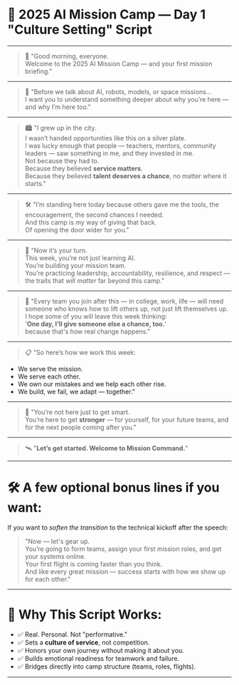 

# 🚀 2025 AI Mission Camp — Day 1 "Culture Setting" Script

---

> 👋 "Good morning, everyone.  
Welcome to the 2025 AI Mission Camp — and your first mission briefing."

---

> 🧠 "Before we talk about AI, robots, models, or space missions...  
I want you to understand something deeper about why you’re here — and why I’m here too."

---

> 🏙️ "I grew up in the city.  
I wasn’t handed opportunities like this on a silver plate.  
I was lucky enough that people — teachers, mentors, community leaders — saw something in me, and they invested in me.  
Not because they had to.  
Because they believed **service matters**.  
Because they believed **talent deserves a chance**, no matter where it starts."

---

> 🛠️ "I’m standing here today because others gave me the tools, the encouragement, the second chances I needed.  
And this camp is my way of giving that back.  
Of opening the door wider for you."

---

> 🚀 "Now it’s your turn.  
This week, you’re not just learning AI.  
You’re building your mission team.  
You’re practicing leadership, accountability, resilience, and respect — the traits that *will matter* far beyond this camp."

---

> 🤝 "Every team you join after this — in college, work, life — will need someone who knows how to lift others up, not just lift themselves up.  
I hope some of you will leave this week thinking:  
> '**One day, I’ll give someone else a chance, too.**'  
because that's how real change happens."

---

> 📋 "So here’s how we work this week:  
- We serve the mission.  
- We serve each other.  
- We own our mistakes and we help each other rise.  
- We build, we fail, we adapt — together."

---

> 🎯 "You’re not here just to get smart.  
You’re here to get **stronger** — for yourself, for your future teams, and for the next people coming after you."

---

> 🛰️ "**Let’s get started. Welcome to Mission Command.**"

---

# 🛠️ A few optional bonus lines if you want:

If you want to *soften the transition* to the technical kickoff after the speech:

> "Now — let's gear up.  
You’re going to form teams, assign your first mission roles, and get your systems online.  
Your first flight is coming faster than you think.  
And like every great mission — success starts with how we show up for each other."

---

# 🎯 Why This Script Works:
- ✅ Real. Personal. Not "performative."
- ✅ Sets a **culture of service**, not competition.
- ✅ Honors your own journey without making it about you.
- ✅ Builds emotional readiness for teamwork and failure.
- ✅ Bridges directly into camp structure (teams, roles, flights).

---


